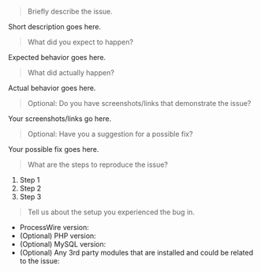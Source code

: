 <!--

If you want your bug report
* to be difficult to process and understand
* to have many unnecessary follow-up questions
* to take longer to fix then necessary
don’t use this issue template.

If you want your bug report 
* to be concise and easy to understand
* to not have any (or very few) follow-up questions
* to take faster to fix
use this issue template. Thank you.

-->

> Briefly describe the issue.

Short description goes here.

> What did you expect to happen?

Expected behavior goes here.

> What did actually happen?

Actual behavior goes here.

> Optional: Do you have screenshots/links that demonstrate the issue?

Your screenshots/links go here.

> Optional: Have you a suggestion for a possible fix?

Your possible fix goes here.

> What are the steps to reproduce the issue?
<!-- Provide an unambiguous set of steps to reproduce the issue. -->

1. Step 1
2. Step 2
3. Step 3

> Tell us about the setup you experienced the bug in.
<!--
* Include as many relevant details about your environment setup.
* Hint: Using the Tracy Debugger module makes this a breeze: https://processwire.com/blog/posts/introducing-tracy-debugger/#versions-list
-->

* ProcessWire version:
* (Optional) PHP version: 
* (Optional) MySQL version: 
* (Optional) Any 3rd party modules that are installed and could be related to the issue:
